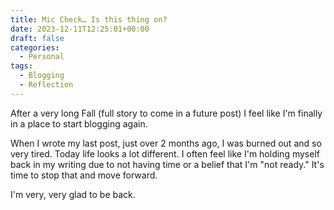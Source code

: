 ```yaml
---
title: Mic Check… Is this thing on?
date: 2023-12-11T12:25:01+00:00
draft: false
categories:
  - Personal
tags:
  - Blogging
  - Reflection
---
```


After a very long Fall (full story to come in a future post) I feel like I'm finally in a place to start blogging again.

When I wrote my last post, just over 2 months ago, I was burned out and so very tired. Today life looks a lot different. I often feel like I'm holding myself back in my writing due to not having time or a belief that I'm "not ready." It's time to stop that and move forward.

I'm very, very glad to be back.